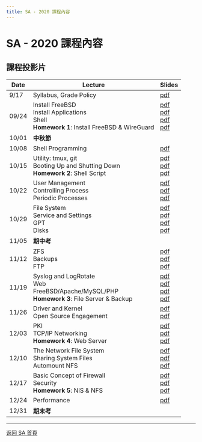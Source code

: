 ```yaml
---
title: SA - 2020 課程內容
---
```


# SA - 2020 課程內容

## 課程投影片

| Date  | Lecture                                                                                         | Slides                                                                                                                                        |
| ----- | ----------------------------------------------------------------------------------------------- | --------------------------------------------------------------------------------------------------------------------------------------------- |
| 9/17  | Syllabus, Grade Policy                                                                          | [pdf](slides/00_Syllabus_v3.pdf)                                                                                                              |
| 09/24 | Install FreeBSD<br>Install Applications<br>Shell<br>**Homework 1**: Install FreeBSD & WireGuard | [pdf](slides/01_Install_FreeBSD.pdf)<br>[pdf](slides/02_Installing_Applications.pdf)<br>[pdf](slides/03_Shell.pdf)<br>[pdf](slides/HW1v2.pdf) |
| 10/01 | **中秋節**                                                                                      |                                                                                                                                               |
| 10/08 | Shell Programming                                                                               | [pdf](slides/04_ShellProgramming.pdf)                                                                                                         |
| 10/15 | Utility: tmux, git<br>Booting Up and Shutting Down<br>**Homework 2**: Shell Script              | [pdf](slides/05_Utilities_tmux_git_v2.pdf)<br>[pdf](slides/06_Boot_ShutDown.pdf)<br>[pdf](slides/HW2.pdf)                                     |
| 10/22 | User Management<br>Controlling Process<br>Periodic Processes                                    | [pdf](slides/07_User_Management.pdf)<br>[pdf](slides/08_Controlling_Process.pdf)<br>[pdf](slides/09_Periodic_Processes.pdf)                   |
| 10/29 | File System<br>Service and Settings<br>GPT<br>Disks                                             | [pdf](slides/10_FileSystem.pdf)<br>[pdf](slides/11_Service_and_Settings.pdf)<br>[pdf](slides/12_GPT.pdf)<br>[pdf](slides/13_Disks.pdf)        |
| 11/05 | **期中考**                                                                                      |                                                                                                                                               |
| 11/12 | ZFS<br>Backups<br>FTP                                                                           | [pdf](slides/14_ZFS.pdf)<br>[pdf](slides/15_Backups.pdf)<br>[pdf](slides/16_FTP_File_Transfer_Protocol.pdf)                                   |
| 11/19 | Syslog and LogRotate<br>Web<br>FreeBSD/Apache/MySQL/PHP<br>**Homework 3**: File Server & Backup | [pdf](slides/17_Syslog_and_LogRotate.pdf)<br>[pdf](slides/18_Web_v2.pdf)<br>[pdf](slides/19_FAMP_v2.pdf)<br>[pdf](slides/HW3.pdf)             |
| 11/26 | Driver and Kernel<br>Open Source Engagement                                                     | [pdf](slides/20_Driver_and_Kernel_v2.pdf)<br>[pdf](slides/21_Open_Source_Engagement_v2.pdf)                                                   |
| 12/03 | PKI<br>TCP/IP Networking<br>**Homework 4**: Web Server                                          | [pdf](slides/22_PKI.pdf)<br>[pdf](slides/23_TCP_IP.pdf)<br>[pdf](slides/HW4.pdf)                                                              |
| 12/10 | The Network File System<br>Sharing System Files<br>Automount NFS                                | [pdf](slides/24_NFS.pdf)<br>[pdf](slides/25_NIS.pdf)<br>[pdf](slides/26_Automount.pdf)                                                        |
| 12/17 | Basic Concept of Firewall<br>Security<br>**Homework 5**: NIS & NFS                              | [pdf](slides/27_Basic_Firewall.pdf)<br>[pdf](slides/28_Security.pdf)<br>[pdf](slides/HW5v2.pdf)                                               |
| 12/24 | Performance                                                                                     | [pdf](slides/29_Performance.pdf)                                                                                                              |
| 12/31 | **期末考**                                                                                      |                                                                                                                                               |

---

[返回 SA 首頁](/sa/)
